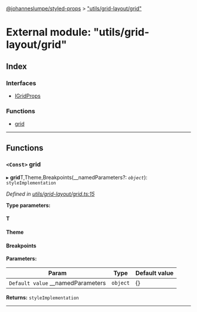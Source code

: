 [@johanneslumpe/styled-props](../README.md) > ["utils/grid-layout/grid"](../modules/_utils_grid_layout_grid_.md)

# External module: "utils/grid-layout/grid"

## Index

### Interfaces

* [IGridProps](../interfaces/_utils_grid_layout_grid_.igridprops.md)

### Functions

* [grid](_utils_grid_layout_grid_.md#grid)

---

## Functions

<a id="grid"></a>

### `<Const>` grid

▸ **grid**T,Theme,Breakpoints(__namedParameters?: *`object`*): `styleImplementation`

*Defined in [utils/grid-layout/grid.ts:15](https://github.com/johanneslumpe/styled-props/blob/3abf398/src/utils/grid-layout/grid.ts#L15)*

**Type parameters:**

#### T 
#### Theme 
#### Breakpoints 
**Parameters:**

| Param | Type | Default value |
| ------ | ------ | ------ |
| `Default value` __namedParameters | `object` |  {} |

**Returns:** `styleImplementation`

___

